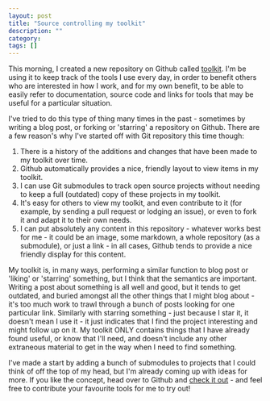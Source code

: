 ```yaml
---
layout: post
title: "Source controlling my toolkit"
description: ""
category: 
tags: []
---
```


This morning, I created a new repository on Github called [toolkit](https://github.com/joshmcarthur/toolkit). I'm be using it to keep track of the tools I use every day, in order to benefit others who are interested in how I work, and for my own benefit, to be able to easily refer to documentation, source code and links for tools that may be useful for a particular situation.

I've tried to do this type of thing many times in the past - sometimes by writing a blog post, or forking or 'starring' a repository on Github. There are a few reason's why I've started off with Git repository this time though:

1. There is a history of the additions and changes that have been made to my toolkit over time.
2. Github automatically provides a nice, friendly layout to view items in my toolkit.
3. I can use Git submodules to track open source projects without needing to keep a full (outdated) copy of these projects in my toolkit.
4. It's easy for others to view my toolkit, and even contribute to it (for example, by sending a pull request or lodging an issue), or even to fork it and adapt it to their own needs.
5. I can put absolutely any content in this repository - whatever works best for me - it could be an image, some markdown, a whole repository (as a submodule), or just a link - in all cases, Github tends to provide a nice friendly display for this content.

My toolkit is, in many ways, performing a similar function to blog post or 'liking' or 'starring' something, but I think that the semantics are important. Writing a post about something is all well and good, but it tends to get outdated, and buried amongst all the other things that I might blog about - it's too much work to trawl through a bunch of posts looking for one particular link. Similarly with starring something - just because I star it, it doesn't mean I use it - it just indicates that I find the project interesting and might follow up on it. My toolkit ONLY contains things that I have already found useful, or know that I'll need, and doesn't include any other extraneous material to get in the way when I need to find something. 

I've made a start by adding a bunch of submodules to projects that I could think of off the top of my head, but I'm already coming up with ideas for more. If you like the concept, head over to Github and [check it out](https://github.com/joshmcarthur/toolkit.git) - and feel free to contribute your favourite tools for me to try out!

